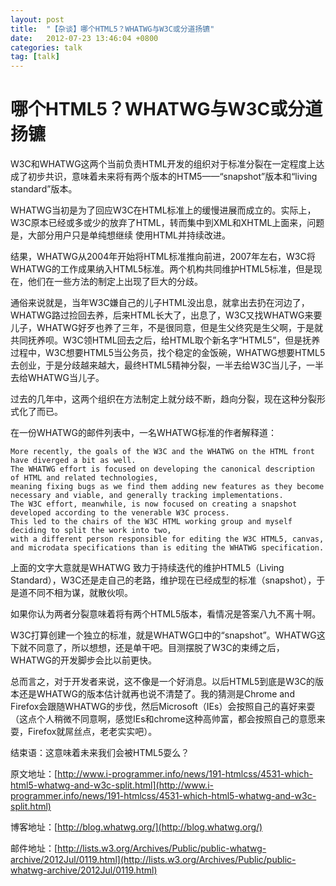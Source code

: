 ```yaml
---
layout: post
title:  "【杂谈】哪个HTML5？WHATWG与W3C或分道扬镳"
date:   2012-07-23 13:46:04 +0800
categories: talk
tag: [talk]
---
```

# 哪个HTML5？WHATWG与W3C或分道扬镳

W3C和WHATWG这两个当前负责HTML开发的组织对于标准分裂在一定程度上达成了初步共识，意味着未来将有两个版本的HTM5——“snapshot”版本和“living standard”版本。

WHATWG当初是为了回应W3C在HTML标准上的缓慢进展而成立的。实际上，W3C原本已经或多或少的放弃了HTML，转而集中到XML和XHTML上面来，问题是，大部分用户只是单纯想继续 使用HTML并持续改进。

结果，WHATWG从2004年开始将HTML标准推向前进，2007年左右，W3C将WHATWG的工作成果纳入HTML5标准。两个机构共同维护HTML5标准，但是现在，他们在一些方法的制定上出现了巨大的分歧。

通俗来说就是，当年W3C嫌自己的儿子HTML没出息，就拿出去扔在河边了，WHATWG路过捡回去养，后来HTML长大了，出息了，W3C又找WHATWG来要儿子，WHATWG好歹也养了三年，不是很同意，但是生父终究是生父啊，于是就共同抚养呗。W3C领HTML回去之后，给HTML取个新名字“HTML5”，但是抚养过程中，W3C想要HTML5当公务员，找个稳定的金饭碗，WHATWG想要HTML5去创业，于是分歧越来越大，最终HTML5精神分裂，一半去给W3C当儿子，一半去给WHATWG当儿子。

过去的几年中，这两个组织在方法制定上就分歧不断，趋向分裂，现在这种分裂形式化了而已。

在一份WHATWG的邮件列表中，一名WHATWG标准的作者解释道：

    More recently, the goals of the W3C and the WHATWG on the HTML front have diverged a bit as well. 
    The WHATWG effort is focused on developing the canonical description of HTML and related technologies, 
    meaning fixing bugs as we find them adding new features as they become necessary and viable, and generally tracking implementations. 
    The W3C effort, meanwhile, is now focused on creating a snapshot developed according to the venerable W3C process. 
    This led to the chairs of the W3C HTML working group and myself deciding to split the work into two, 
    with a different person responsible for editing the W3C HTML5, canvas, and microdata specifications than is editing the WHATWG specification.

上面的文字大意就是WHATWG 致力于持续迭代的维护HTML5（Living Standard），W3C还是走自己的老路，维护现在已经成型的标准（snapshot），于是道不同不相为谋，就散伙呗。

如果你认为两者分裂意味着将有两个HTML5版本，看情况是答案八九不离十啊。

W3C打算创建一个独立的标准，就是WHATWG口中的“snapshot”。WHATWG这下就不同意了，所以想想，还是单干吧。目测摆脱了W3C的束缚之后，WHATWG的开发脚步会比以前更快。

总而言之，对于开发者来说，这不像是一个好消息。以后HTML5到底是W3C的版本还是WHATWG的版本估计就再也说不清楚了。我的猜测是Chrome and Firefox会跟随WHATWG的步伐，然后Microsoft（IEs）会按照自己的喜好来耍（这点个人稍微不同意啊，感觉IEs和chrome这种高帅富，都会按照自己的意愿来耍，Firefox就屌丝点，老老实实吧）。

结束语：这意味着未来我们会被HTML5耍么？


原文地址：[http://www.i-programmer.info/news/191-htmlcss/4531-which-html5-whatwg-and-w3c-split.html](http://www.i-programmer.info/news/191-htmlcss/4531-which-html5-whatwg-and-w3c-split.html)

博客地址：[http://blog.whatwg.org/](http://blog.whatwg.org/)

邮件地址：[http://lists.w3.org/Archives/Public/public-whatwg-archive/2012Jul/0119.html](http://lists.w3.org/Archives/Public/public-whatwg-archive/2012Jul/0119.html)
